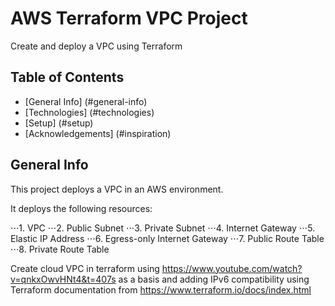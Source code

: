 # AWS Terraform VPC Project

Create and deploy a VPC using Terraform

## Table of Contents
* [General Info] (#general-info)
* [Technologies] (#technologies)
* [Setup] (#setup)
* [Acknowledgements] (#inspiration)

## General Info

This project deploys a VPC in an AWS environment. 

It deploys the following resources:

  ⋅⋅⋅1. VPC
  ⋅⋅⋅2. Public Subnet
  ⋅⋅⋅3. Private Subnet
  ⋅⋅⋅4. Internet Gateway
  ⋅⋅⋅5. Elastic IP Address
  ⋅⋅⋅6. Egress-only Internet Gateway
  ⋅⋅⋅7. Public Route Table
  ⋅⋅⋅8. Private Route Table

Create cloud VPC in terraform using https://www.youtube.com/watch?v=qnkxOwvHNt4&t=407s as a basis 
and adding IPv6 compatibility using Terraform documentation from https://www.terraform.io/docs/index.html
